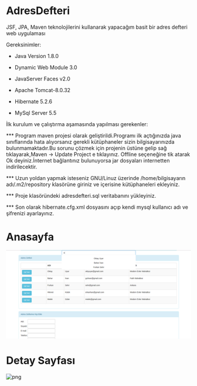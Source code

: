 # AdresDefteri
JSF, JPA, Maven teknolojilerini kullanarak yapacağım basit bir adres defteri web uygulaması

Gereksinimler:

- Java Version 1.8.0

- Dynamic Web Module 3.0

- JavaServer Faces v2.0 

- Apache Tomcat-8.0.32

- Hibernate 5.2.6

- MySql Server  5.5

İlk kurulum ve çalıştırma aşamasında yapılması gerekenler:

*** Program maven projesi olarak geliştirildi.Programı ilk açtığınızda java sınıflarında hata alıyorsanız gerekli kütüphaneler sizin bilgisayarınızda bulunmamaktadır.Bu sorunu çözmek için projenin üstüne gelip sağ tıklayarak,Maven -> Update Project e tıklayınız. Offline seçeneğine tik atarak Ok deyiniz.İnternet bağlantınız bulunuyorsa jar dosyaları internetten indirilecektir.

*** Uzun yoldan yapmak isteseniz GNU/Linuz üzerinde /home/bilgisayarın adı/.m2/repository klasörüne giriniz ve içerisine kütüphaneleri ekleyiniz.

*** Proje klasöründeki adresdefteri.sql veritabanını yükleyiniz.

*** Son olarak hibernate.cfg.xml dosyasını açıp kendi mysql kullanıcı adı ve şifrenizi ayarlayınız.
 
# Anasayfa
![png](https://github.com/oktayuyar/AdresDefteri/blob/master/images/index.png "Anasayfa")

# Detay Sayfası
![png](https://github.com/oktayuyar/AdresDefteri/blob/master/images/detay.png "Kişi Detay Sayfası")
